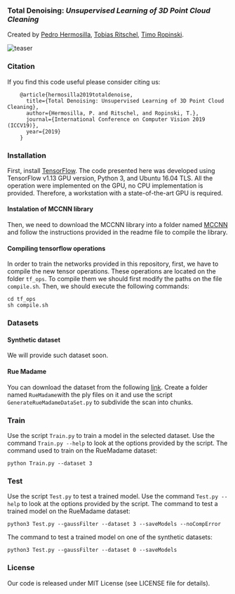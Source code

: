 ### Total Denoising: *Unsupervised Learning of 3D Point Cloud Cleaning*
Created by <a href="https://www.uni-ulm.de/en/in/mi/institute/mi-mitarbeiter/pedro-hermosilla-casajus/" target="_blank">Pedro Hermosilla</a>, <a href="http://www.homepages.ucl.ac.uk/~ucactri/">Tobias Ritschel</a>, <a href="https://www.uni-ulm.de/in/mi/institut/mi-mitarbeiter/tr/" target="_blank">Timo Ropinski</a>.

![teaser](https://github.com/phermosilla/TotalDenoising/blob/master/teaser/Teaser.png)

### Citation
If you find this code useful please consider citing us:

        @article{hermosilla2019totaldenoise,
          title={Total Denoising: Unsupervised Learning of 3D Point Cloud Cleaning},
          author={Hermosilla, P. and Ritschel, and Ropinski, T.},
          journal={International Conference on Computer Vision 2019 (ICCV19)},
          year={2019}
        }

### Installation
First, install <a href="https://www.tensorflow.org/install/">TensorFlow</a>. The code presented here was developed using TensorFlow v1.13 GPU version, Python 3, and Ubuntu 16.04 TLS. All the operation were implemented on the GPU, no CPU implementation is provided. Therefore, a workstation with a state-of-the-art GPU is required.

#### Instalation of MCCNN library
Then, we need to download the MCCNN library into a folder named <a href="https://github.com/viscom-ulm/MCCNN">MCCNN</a> and follow the instructions provided in the readme file to compile the library.

#### Compiling tensorflow operations
In order to train the networks provided in this repository, first, we have to compile the new tensor operations. These operations are located on the folder `tf_ops`. To compile them we should first modify the paths on the file `compile.sh`. Then, we should execute the following commands:

    cd tf_ops
    sh compile.sh

### Datasets

#### Synthetic dataset

We will provide such dataset soon.

#### Rue Madame

You can download the dataset from the following <a href="http://www.cmm.mines-paristech.fr/~serna/rueMadameDataset.html">link</a>. Create a folder named `RueMadame`with the ply files on it and use the script `GenerateRueMadameDataSet.py` to subdivide the scan into chunks.

### Train

Use the script `Train.py` to train a model in the selected dataset. Use the command `Train.py --help` to look at the options provided by the script. The command used to train on the RueMadame dataset:

    python Train.py --dataset 3

### Test

Use the script `Test.py` to test a trained model. Use the command `Test.py --help` to look at the options provided by the script. The command to test a trained model on the RueMadame dataset:

    python3 Test.py --gaussFilter --dataset 3 --saveModels --noCompError

The command to test a trained model on one of the synthetic datasets:

    python3 Test.py --gaussFilter --dataset 0 --saveModels

### License
Our code is released under MIT License (see LICENSE file for details).